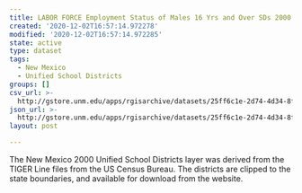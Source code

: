 ```yaml
---
title: LABOR FORCE Employment Status of Males 16 Yrs and Over SDs 2000
created: '2020-12-02T16:57:14.972278'
modified: '2020-12-02T16:57:14.972285'
state: active
type: dataset
tags:
  - New Mexico
  - Unified School Districts
groups: []
csv_url: >-
  http://gstore.unm.edu/apps/rgisarchive/datasets/25ff6c1e-2d74-4d34-8f4d-5389af2c882e/ksd263data837261999_schd_view.derived.csv
json_url: >-
  http://gstore.unm.edu/apps/rgisarchive/datasets/25ff6c1e-2d74-4d34-8f4d-5389af2c882e/ksd263data837261999_schd_view.derived.json
layout: post

---
```

The New Mexico 2000 Unified School Districts layer was derived from  the TIGER Line files from the US Census Bureau. The districts are clipped to the state boundaries, and available for download from the website.
